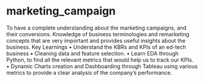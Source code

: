 # marketing_campaign
To have a complete understanding about the marketing campaigns, and their conversions. Knowledge of business terminologies and remarketing concepts that are very important and provides useful insights about the business. 
Key Learnings 
•	Understand the KBRs and KPIs of an ed-tech business 
•	Cleaning data and feature selection. 
•	Learn EDA through Python, to find all the relevant metrics that would help us to track our KPIs. 
•	Dynamic Charts creation and Dashboarding through Tableau using various metrics to provide a clear analysis of the company’s performance. 
